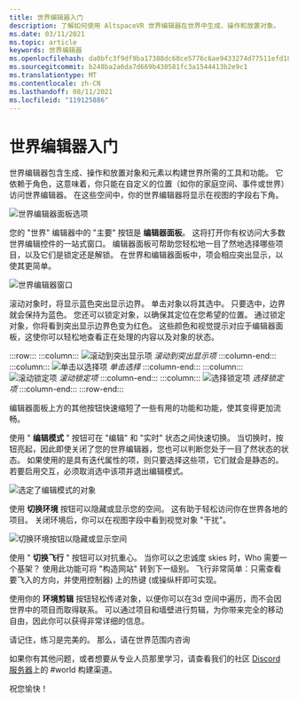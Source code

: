 ```yaml
---
title: 世界编辑器入门
description: 了解如何使用 AltspaceVR 世界编辑器在世界中生成、操作和放置对象。
ms.date: 03/11/2021
ms.topic: article
keywords: 世界编辑器
ms.openlocfilehash: da0bfc3f9df9ba17388dc68ce5776c6ae9433274d77511efd18b70cfc7eeffc6
ms.sourcegitcommit: b248ba2a6da7d669b430581fc3a1544413b2e9c1
ms.translationtype: MT
ms.contentlocale: zh-CN
ms.lasthandoff: 08/11/2021
ms.locfileid: "119125886"
---
```

# <a name="getting-started-with-the-world-editor"></a>世界编辑器入门

世界编辑器包含生成、操作和放置对象和元素以构建世界所需的工具和功能。 它依赖于角色，这意味着，你只能在自定义的位置（如你的家庭空间、事件或世界）访问世界编辑器。 在这些空间中，你的世界编辑器将显示在视图的字段右下角。

![世界编辑器面板选项](images/world-editor-img-01.png)

您的 "世界" 编辑器中的 "主要" 按钮是 **编辑器面板**。 这将打开你有权访问大多数世界编辑控件的一站式窗口。 编辑器面板可帮助您轻松地一目了然地选择哪些项目，以及它们是锁定还是解锁。 在世界和编辑器面板中，项会相应突出显示，以使其更简单。 

![世界编辑器窗口](images/world-editor-img-02.png)

滚动对象时，将显示蓝色突出显示边界。 单击对象以将其选中。 只要选中，边界就会保持为蓝色。 您还可以锁定对象，以确保其定位在您希望的位置。 通过锁定对象，你将看到突出显示边界色变为红色。 这些颜色和视觉提示对应于编辑器面板，这使你可以轻松地查看正在处理的内容以及对象的状态。

:::row:::
    :::column:::
       ![滚动到突出显示项 ](images/world-editor-img-03.png) *滚动到突出显示项*
    :::column-end:::
    :::column:::
       ![单击以选择项 ](images/world-editor-img-04.png) *单击选择*
    :::column-end:::
    :::column:::
       ![滚动锁定项 ](images/world-editor-img-05.png) *滚动锁定项*
    :::column-end:::
    :::column:::
       ![选择锁定项 ](images/world-editor-img-06.png)
     *选择锁定项*
    :::column-end:::
:::row-end:::

编辑器面板上方的其他按钮快速缩短了一些有用的功能和功能，使其变得更加流畅。 

使用 " **编辑模式** " 按钮可在 "编辑" 和 "实时" 状态之间快速切换。 当切换时，按钮亮起，因此即使关闭了您的世界编辑器，您也可以判断您处于一目了然状态的状态。 如果使用的是具有迭代属性的项，则只要选择这些项，它们就会是静态的。 若要启用交互，必须取消选中该项并退出编辑模式。

![选定了编辑模式的对象](images/world-editor-img-07.png)

使用 **切换环境** 按钮可以隐藏或显示您的空间。 这有助于轻松访问你在世界各地的项目。 关闭环境后，你可以在视图字段中看到视觉对象 "干扰"。

![切换环境按钮以隐藏或显示空间](images/world-editor-img-08.png)

使用 " **切换飞行** " 按钮可以对抗重心。 当你可以之忠诚度 skies 时，Who 需要一个基架？ 使用此功能可将 "构造网站" 转到下一级别。 飞行非常简单：只需查看要飞入的方向，并使用控制器) 上的热键 (或操纵杆即可实现。 

使用你的 **环境剪辑** 按钮轻松传递对象，以便你可以在3d 空间中遍历，而不会因世界中的项目而取得联系。 可以通过项目和墙壁进行剪辑，为你带来完全的移动自由，因此你可以获得非常详细的信息。  

请记住，练习是完美的。 那么，请在世界范围内咨询 

如果你有其他问题，或者想要从专业人员那里学习，请查看我们的社区 [Discord 服务器](https://discord.com/invite/altspacevr)上的 #world 构建渠道。 

祝您愉快！